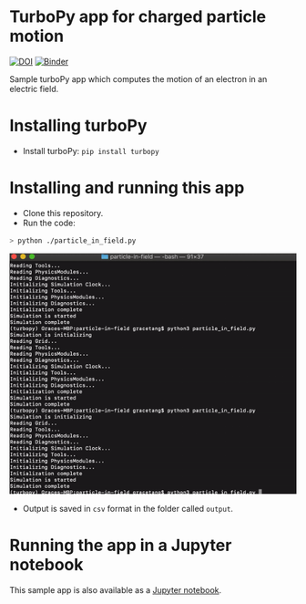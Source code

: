 # TurboPy app for charged particle motion
[![DOI](https://zenodo.org/badge/272427384.svg)](https://zenodo.org/badge/latestdoi/272427384)
[![Binder](https://mybinder.org/badge_logo.svg)](https://mybinder.org/v2/gh/NRL-Plasma-Physics-Division/particle-in-field/HEAD?filepath=tutorial.ipynb)

Sample turboPy app which computes the motion of an electron in an electric field.

# Installing turboPy

- Install turboPy: `pip install turbopy`

# Installing and running this app

- Clone this repository.
- Run the code:
```bash
> python ./particle_in_field.py
```

![simulation run](screenshots/particle_in_field_output.gif)

- Output is saved in `csv` format in the folder called `output`.

# Running the app in a Jupyter notebook

This sample app is also available as a [Jupyter notebook](tutorial.ipynb).


